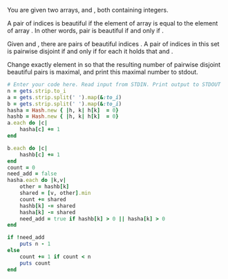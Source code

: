 You are given two arrays,  and , both containing  integers.

A pair of indices  is beautiful if the  element of array  is equal to the  element of array . In other words, pair  is beautiful if and only if .

Given  and , there are  pairs of beautiful indices . A pair of indices in this set is pairwise disjoint if and only if for each  it holds that  and .

Change exactly  element in  so that the resulting number of pairwise disjoint beautiful pairs is maximal, and print this maximal number to stdout.


```ruby
# Enter your code here. Read input from STDIN. Print output to STDOUT
n = gets.strip.to_i
a = gets.strip.split(' ').map(&:to_i)
b = gets.strip.split(' ').map(&:to_i)
hasha = Hash.new { |h, k| h[k]  = 0}
hashb = Hash.new { |h, k| h[k]  = 0}
a.each do |c| 
    hasha[c] += 1
end

b.each do |c| 
    hashb[c] += 1
end
count = 0
need_add = false
hasha.each do |k,v|
    other = hashb[k]
    shared = [v, other].min
    count += shared
    hashb[k] -= shared
    hasha[k] -= shared
    need_add = true if hashb[k] > 0 || hasha[k] > 0
end

if !need_add 
    puts n - 1
else
    count += 1 if count < n 
    puts count
end
```
